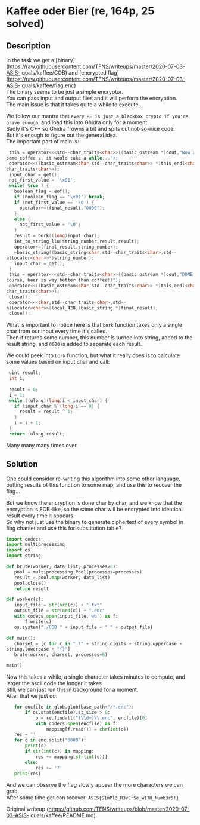 # Kaffee oder Bier (re, 164p, 25 solved)

## Description

In the task we get a
[binary](https://raw.githubusercontent.com/TFNS/writeups/master/2020-07-03-ASIS-
quals/kaffee/COB) and [encrypted
flag](https://raw.githubusercontent.com/TFNS/writeups/master/2020-07-03-ASIS-
quals/kaffee/flag.enc)  
The binary seems to be just a simple encryptor.  
You can pass input and output files and it will perform the encryption.  
The main issue is that it takes quite a while to execute...

We follow our mantra that `every RE is just a blackbox crypto if you're brave
enough`, and load this into Ghidra only for a moment.  
Sadly it's C++ so Ghidra frowns a bit and spits out not-so-nice code.  
But it's enough to figure out the general idea.  
The important part of main is:

```c  
 this = operator<<<std--char_traits<char>>((basic_ostream *)cout,"Now grab
some coffee ☕, it would take a while...");  
 operator<<((basic_ostream<char,std--char_traits<char>> *)this,endl<char,std--
char_traits<char>>);  
 input_char = get();  
 not_first_value = '\x01';  
 while( true ) {  
   boolean_flag = eof();  
   if (boolean_flag == '\x01') break;  
   if (not_first_value == '\0') {  
     operator+=(final_result,"0000");  
   }  
   else {  
     not_first_value = '\0';  
   }  
   result = bork((long)input_char);  
   int_to_string_llu(string_number,result,result);  
   operator+=(final_result,string_number);  
   ~basic_string((basic_string<char,std--char_traits<char>,std--
allocator<char>>*)string_number);  
   input_char = get();  
 }  
 this = operator<<<std--char_traits<char>>((basic_ostream *)cout,"DONE! ? (Of
course, beer is way better than coffee!)");  
 operator<<((basic_ostream<char,std--char_traits<char>> *)this,endl<char,std--
char_traits<char>>);  
 close();  
 operator<<<char,std--char_traits<char>,std--
allocator<char>>(local_428,(basic_string *)final_result);  
 close();  
```

What is important to notice here is that `bork` function takes only a single
char from our input every time it's called.  
Then it returns some number, this number is turned into string, added to the
result string, and `0000` is added to separate each result.

We could peek into `bork` function, but what it really does is to calculate
some values based on input char and call:

```c  
 uint result;  
 int i;  
  
 result = 0;  
 i = 1;  
 while ((ulong)(long)i < input_char) {  
   if (input_char % (long)i == 0) {  
     result = result ^ 1;  
   }  
   i = i + 1;  
 }  
 return (ulong)result;  
```

Many many many times over.

## Solution

One could consider re-writing this algorithm into some other language, putting
results of this function to some map, and use this to recover the flag...

But we know the encryption is done char by char, and we know that the
encryption is ECB-like, so the same char will be encrypted into identical
result every time it appears.  
So why not just use the binary to generate ciphertext of every symbol in flag
charset and use this for substitution table?

```python  
import codecs  
import multiprocessing  
import os  
import string

def brute(worker, data_list, processes=8):  
   pool = multiprocessing.Pool(processes=processes)  
   result = pool.map(worker, data_list)  
   pool.close()  
   return result

def worker(c):  
   input_file = str(ord(c)) + ".txt"  
   output_file = str(ord(c)) + ".enc"  
   with codecs.open(input_file,'wb') as f:  
       f.write(c)  
   os.system("./COB " + input_file + " " + output_file)

def main():  
   charset = [c for c in "_!" + string.digits + string.uppercase +
string.lowercase + "{}"]  
   brute(worker, charset, processes=6)

main()  
```

Now this takes a while, a single character takes minutes to compute, and
larger the ascii code the longer it takes.  
Still, we can just run this in background for a moment.  
After that we just do:

```python  
   for encfile in glob.glob(base_path+"/*.enc"):  
       if os.stat(encfile).st_size > 0:  
           o = re.findall("(\\d+)\\.enc", encfile)[0]  
           with codecs.open(encfile) as f:  
               mapping[f.read()] = chr(int(o))  
   res = ''  
   for c in enc.split("0000"):  
       print(c)  
       if str(int(c)) in mapping:  
           res += mapping[str(int(c))]  
       else:  
           res += '?'  
   print(res)  
```

And we can observe the flag slowly appear the more characters we can grab.  
After some time get can recover: `ASIS{S1mPl3_R3vEr5e_w17H_Numb3r5!}`

Original writeup
(https://github.com/TFNS/writeups/blob/master/2020-07-03-ASIS-
quals/kaffee/README.md).